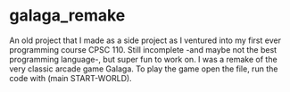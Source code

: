 # galaga_remake
An old project that I made as a side project as I ventured into my first ever programming course CPSC 110. Still incomplete -and maybe not the best programming language-, but super fun to work on. I was a remake of the very classic arcade game Galaga. To play the game open the file, run the code with (main START-WORLD).
